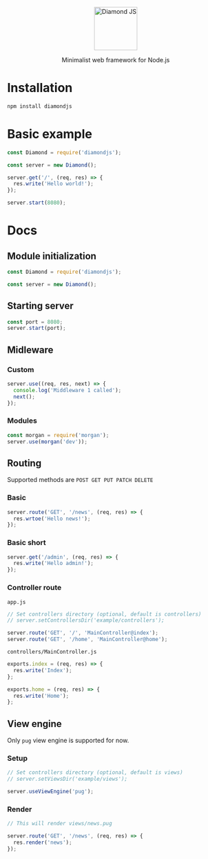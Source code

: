 <p align="center">
  <img src="http://i.imgur.com/x9gdlaL.png" alt="Diamond JS" width="100"/>
</p>
<p align="center">
  Minimalist web framework for Node.js
</p>

# Installation

```bash
npm install diamondjs
```

# Basic example

```js
const Diamond = require('diamondjs');

const server = new Diamond();

server.get('/', (req, res) => {
  res.write('Hello world!');
});

server.start(8080);
```

# Docs

## Module initialization

```js
const Diamond = require('diamondjs');

const server = new Diamond();
```

## Starting server

```js
const port = 8080;
server.start(port);
```

## Midleware

### Custom

```js
server.use((req, res, next) => {
  console.log('Middleware 1 called');
  next();
});
```

### Modules

```js
const morgan = require('morgan');
server.use(morgan('dev'));
```


## Routing

Supported methods are  ```POST GET PUT PATCH DELETE```

### Basic

```js
server.route('GET', '/news', (req, res) => {
  res.wrtoe('Hello news!');
});
```

### Basic short

```js
server.get('/admin', (req, res) => {
  res.write('Hello admin!');
});
```

### Controller route

```app.js```

```js
// Set controllers directory (optional, default is controllers)
// server.setControllersDir('example/controllers');

server.route('GET', '/', 'MainController@index');
server.route('GET', '/home', 'MainController@home');
```

```controllers/MainController.js```

```js
exports.index = (req, res) => {
  res.write('Index');
};

exports.home = (req, res) => {
  res.write('Home');
};
```

## View engine

Only ```pug``` view engine is supported for now.

### Setup

```js
// Set controllers directory (optional, default is views)
// server.setViewsDir('example/views');

server.useViewEngine('pug');
```

### Render

```js
// This will render views/news.pug

server.route('GET', '/news', (req, res) => {
  res.render('news');
});
```